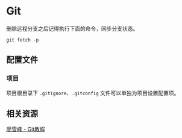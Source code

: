 # Git

删除远程分支之后记得执行下面的命令，同步分支状态。

```shell
git fetch -p
```

## 配置文件

### 项目

项目根目录下 `.gitignore`、`.gitconfig` 文件可以单独为项目设置配置项。

## 相关资源

[廖雪峰 - Git教程](https://www.liaoxuefeng.com/wiki/896043488029600)
